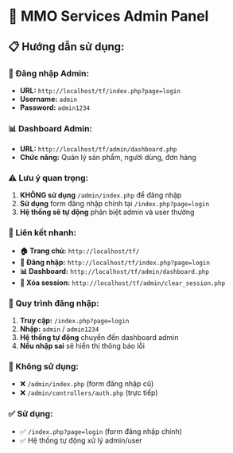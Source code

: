 # 🎯 MMO Services Admin Panel

## 📋 **Hướng dẫn sử dụng:**

### **🔐 Đăng nhập Admin:**
- **URL:** `http://localhost/tf/index.php?page=login`
- **Username:** `admin`
- **Password:** `admin1234`

### **📊 Dashboard Admin:**
- **URL:** `http://localhost/tf/admin/dashboard.php`
- **Chức năng:** Quản lý sản phẩm, người dùng, đơn hàng

### **⚠️ Lưu ý quan trọng:**

1. **KHÔNG sử dụng** `/admin/index.php` để đăng nhập
2. **Sử dụng** form đăng nhập chính tại `/index.php?page=login`
3. **Hệ thống sẽ tự động** phân biệt admin và user thường

### **🔗 Liên kết nhanh:**

- **🏠 Trang chủ:** `http://localhost/tf/`
- **🔐 Đăng nhập:** `http://localhost/tf/index.php?page=login`
- **📊 Dashboard:** `http://localhost/tf/admin/dashboard.php`
- **🧹 Xóa session:** `http://localhost/tf/admin/clear_session.php`

### **🔄 Quy trình đăng nhập:**

1. **Truy cập:** `/index.php?page=login`
2. **Nhập:** `admin` / `admin1234`
3. **Hệ thống tự động** chuyển đến dashboard admin
4. **Nếu nhập sai** sẽ hiển thị thông báo lỗi

### **🚫 Không sử dụng:**
- ❌ `/admin/index.php` (form đăng nhập cũ)
- ❌ `/admin/controllers/auth.php` (trực tiếp)

### **✅ Sử dụng:**
- ✅ `/index.php?page=login` (form đăng nhập chính)
- ✅ Hệ thống tự động xử lý admin/user
